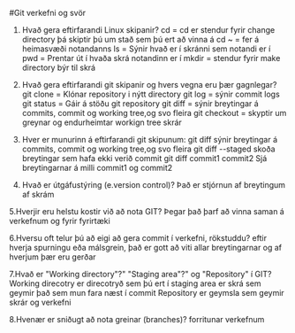 #Git verkefni og svör
1. Hvað gera eftirfarandi Linux skipanir?
cd = cd er stendur fyrir change directory þá skiptir þú um stað sem þú ert að vinna á 
cd ~ = fer á heimasvæði notandanns
ls = Sýnir hvað er í skránni sem notandi er í
pwd = Prentar út í hvaða skrá notandinn er í 
mkdir = stendur fyrir make directory býr til skrá 

2. Hvað gera eftirfarandi git skipanir og hvers vegna eru þær gagnlegar?
git clone = Klónar repository i nýtt directory
git log = sýnir commit logs
git status = Gáir á stöðu git repository
git diff = sýnir breytingar á commits, commit og working tree,og svo fleira
git checkout = skyptir um greynar og endurheimtar workign tree skrár

3. Hver er munurinn á eftirfarandi git skipunum:
git diff sýnir breytingar á commits, commit og working tree,og svo fleira 
git diff --staged skoða breytingar sem hafa ekki verið commit
git diff commit1 commit2 Sjá breytingarnar á milli commit1 og commit2 

4. Hvað er útgáfustýring (e.version control)? 
Það er stjórnun af breytingum af skrám

5.Hverjir eru helstu kostir við að nota GIT?
Þegar það þarf að vinna saman á verkefnum og fyrir fyrirtæki

6.Hversu oft telur þú að eigi að gera commit í verkefni, rökstuddu?
eftir hverja spurningu eða málsgrein, það er gott að viti allar breytingarnar og af hverjum þær eru gerðar

7.Hvað er "Working directory"?" "Staging area"?" og "Repository" í GIT?
Working direcotry er direcotryð sem þú ert í
staging area er skrá sem geymir það sem mun fara næst í commit
Repository er geymsla sem geymir skrár og verkefni

8.Hvenær er sniðugt að nota greinar (branches)? 
forritunar verkefnum
